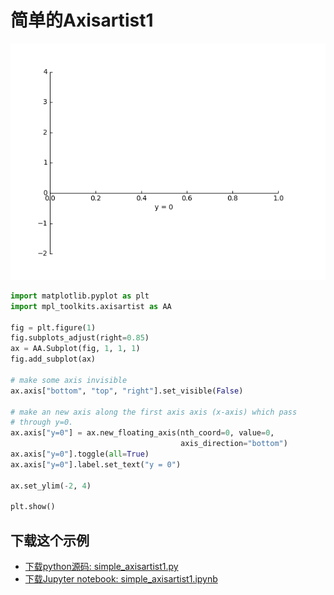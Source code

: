# 简单的Axisartist1

![简单的Axisartist1](/static/images/gallery/sphx_glr_simple_axisartist1_001.png)

```python
import matplotlib.pyplot as plt
import mpl_toolkits.axisartist as AA

fig = plt.figure(1)
fig.subplots_adjust(right=0.85)
ax = AA.Subplot(fig, 1, 1, 1)
fig.add_subplot(ax)

# make some axis invisible
ax.axis["bottom", "top", "right"].set_visible(False)

# make an new axis along the first axis axis (x-axis) which pass
# through y=0.
ax.axis["y=0"] = ax.new_floating_axis(nth_coord=0, value=0,
                                      axis_direction="bottom")
ax.axis["y=0"].toggle(all=True)
ax.axis["y=0"].label.set_text("y = 0")

ax.set_ylim(-2, 4)

plt.show()
```

## 下载这个示例
            
- [下载python源码: simple_axisartist1.py](https://matplotlib.org/_downloads/simple_axisartist1.py)
- [下载Jupyter notebook: simple_axisartist1.ipynb](https://matplotlib.org/_downloads/simple_axisartist1.ipynb)